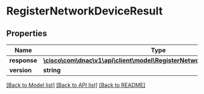 # RegisterNetworkDeviceResult

## Properties
Name | Type | Description | Notes
------------ | ------------- | ------------- | -------------
**response** | [**\cisco\com\dnac\v1\api\client\model\RegisterNetworkDeviceResultResponse**](RegisterNetworkDeviceResultResponse.md) |  | [optional] 
**version** | **string** |  | [optional] 

[[Back to Model list]](../README.md#documentation-for-models) [[Back to API list]](../README.md#documentation-for-api-endpoints) [[Back to README]](../README.md)


